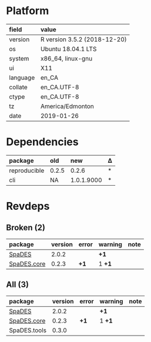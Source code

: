 # Platform

|field    |value                        |
|:--------|:----------------------------|
|version  |R version 3.5.2 (2018-12-20) |
|os       |Ubuntu 18.04.1 LTS           |
|system   |x86_64, linux-gnu            |
|ui       |X11                          |
|language |en_CA                        |
|collate  |en_CA.UTF-8                  |
|ctype    |en_CA.UTF-8                  |
|tz       |America/Edmonton             |
|date     |2019-01-26                   |

# Dependencies

|package      |old   |new        |Δ  |
|:------------|:-----|:----------|:--|
|reproducible |0.2.5 |0.2.6      |*  |
|cli          |NA    |1.0.1.9000 |*  |

# Revdeps

## Broken (2)

|package                               |version |error  |warning  |note |
|:-------------------------------------|:-------|:------|:--------|:----|
|[SpaDES](problems.md#spades)          |2.0.2   |       |__+1__   |     |
|[SpaDES.core](problems.md#spadescore) |0.2.3   |__+1__ |1 __+1__ |     |

## All (3)

|package                               |version |error  |warning  |note |
|:-------------------------------------|:-------|:------|:--------|:----|
|[SpaDES](problems.md#spades)          |2.0.2   |       |__+1__   |     |
|[SpaDES.core](problems.md#spadescore) |0.2.3   |__+1__ |1 __+1__ |     |
|SpaDES.tools                          |0.3.0   |       |         |     |

